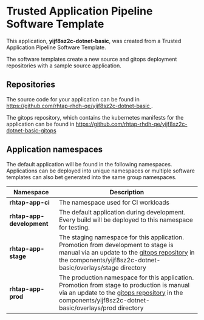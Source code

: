 # Trusted Application Pipeline Software Template

This application, **yijf8sz2c-dotnet-basic**, was created from a Trusted Application Pipeline Software Template.

The software templates create a new source and gitops deployment repositories with a sample source application. 

## Repositories

The source code for your application can be found in [https://github.com/rhtap-rhdh-qe/yijf8sz2c-dotnet-basic ](https://github.com/rhtap-rhdh-qe/yijf8sz2c-dotnet-basic ).
 
The gitops repository, which contains the kubernetes manifests for the application can be found in 
[https://github.com/rhtap-rhdh-qe/yijf8sz2c-dotnet-basic-gitops ](https://github.com/rhtap-rhdh-qe/yijf8sz2c-dotnet-basic-gitops ) 

## Application namespaces 

The default application will be found in the following namespaces. Applications can be deployed into unique namespaces or multiple software templates can also bet generated into the same group namespaces.  

|  Namespace   |  Description   |  
| -------- | -------- |
| **rhtap-app-ci** | The namespace used for CI workloads |
| **rhtap-app-development** | The default application during development. Every build will be deployed to this namespace for testing. |
| **rhtap-app-stage** | The staging namespace for this application. Promotion from development to stage is manual via an update to the [gitops repository](https://github.com/rhtap-rhdh-qe/yijf8sz2c-dotnet-basic-gitops ) in the components/yijf8sz2c-dotnet-basic/overlays/stage directory |
| **rhtap-app-prod** | The production namespace for this application. Promotion from stage to production is manual via an update to the [gitops repository](https://github.com/rhtap-rhdh-qe/yijf8sz2c-dotnet-basic-gitops ) in the components/yijf8sz2c-dotnet-basic/overlays/prod directory |